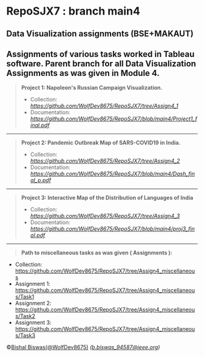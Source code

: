 # RepoSJX7 : branch main4
Data Visualization assignments (BSE+MAKAUT)
---
Assignments of various tasks worked in Tableau software.
Parent branch for all Data Visualization Assignments as was given in Module 4.
---
> **Project 1: Napoleon's Russian Campaign Visualization.**
> - Collection: _https://github.com/WolfDev8675/RepoSJX7/tree/Assign4_1_
> - Documentation: _https://github.com/WolfDev8675/RepoSJX7/blob/main4/Project1_final.pdf_
---
> **Project 2: Pandemic Outbreak Map of SARS-COVID19 in India.**
> - Collection: _https://github.com/WolfDev8675/RepoSJX7/tree/Assign4_2_
> - Documentation: _https://github.com/WolfDev8675/RepoSJX7/blob/main4/Dash_final_p.pdf_
---
> **Project 3: Interactive Map of the Distribution of Languages of India**
> - Collection: _https://github.com/WolfDev8675/RepoSJX7/tree/Assign4_3_
> - Documentation: _https://github.com/WolfDev8675/RepoSJX7/blob/main4/proj3_final.pdf_
---
> **Path to miscellaneous tasks as was given ( Assignments ):**
- Collection: https://github.com/WolfDev8675/RepoSJX7/tree/Assign4_miscellaneous
- Assignment 1: https://github.com/WolfDev8675/RepoSJX7/tree/Assign4_miscellaneous/Task1
- Assignment 2: https://github.com/WolfDev8675/RepoSJX7/tree/Assign4_miscellaneous/Task2
- Assignment 3: https://github.com/WolfDev8675/RepoSJX7/tree/Assign4_miscellaneous/Task3

&copy;[Bishal Biswas(@WolfDev8675)](https://github.com/WolfDev8675)
_(b.biswas_94587@ieee.org)_
